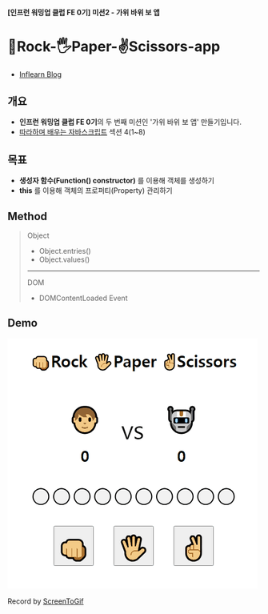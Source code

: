 #### [인프런 워밍업 클럽 FE 0기] 미션2 - 가위 바위 보 앱

# 👊Rock-🖐Paper-✌Scissors-app

- [Inflearn Blog](https://www.inflearn.com/blogs/6742)

## 개요

- **인프런 워밍업 클럽 FE 0기**의 두 번째 미션인 '가위 바위 보 앱' 만들기입니다.
- [따라하며 배우는 자바스크립트](https://www.inflearn.com/course/따라하며-배우는-자바스크립트) 섹션 4(1~8)

## 목표

- **생성자 함수(Function() constructor)** 를 이용해 객체를 생성하기
- **this** 를 이용해 객체의 프로퍼티(Property) 관리하기

## Method

> Object
>
> - Object.entries()
> - Object.values()
>
> ---
>
> DOM
>
> - DOMContentLoaded Event

## Demo

![Alt text](/2-rock-paper-scissors-app/src/img/rock-paper-scissors.gif)

Record by [ScreenToGif](https://www.screentogif.com/)
